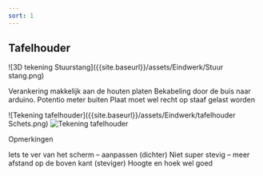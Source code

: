 ```yaml
---
sort: 1
---
```


## Tafelhouder

![3D tekening Stuurstang]({{site.baseurl}}/assets/Eindwerk/Stuur stang.png)
 

Verankering makkelijk aan de houten platen
Bekabeling door de buis naar arduino. Potentio meter buiten
Plaat moet wel recht op staaf gelast worden
 
 ![Tekening tafelhouder]({{site.baseurl}}/assets/Eindwerk/tafelhouder Schets.png)
 ![Tekening tafelhouder]({{site.baseurl}}/assets/Eindwerk/tafelhouder.png)
 
 Opmerkingen

Iets te ver van het scherm – aanpassen (dichter)
Niet super stevig – meer afstand op de boven kant (steviger)
Hoogte en hoek wel goed 
